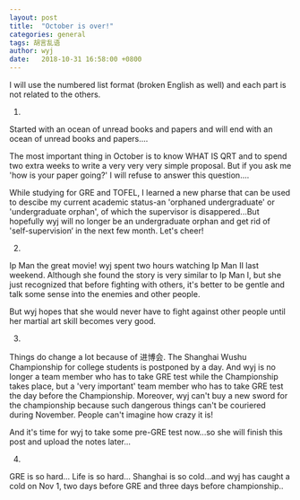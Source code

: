 ```yaml
---
layout: post
title:  "October is over!"
categories: general
tags: 胡言乱语
author: wyj
date:   2018-10-31 16:58:00 +0800
---
```


I will use the numbered list format (broken English as well) and each part is not related to the others.

1.

Started with an ocean of unread books and papers and will end with an ocean of unread books and papers....

The most important thing in October is to know WHAT IS QRT and to spend two extra weeks to write a very very very simple proposal. But if you ask me 'how is your paper going?' I will refuse to answer this question....

While studying for GRE and TOFEL, I learned a new pharse that can be used to descibe my current academic status-an 'orphaned undergraduate' or 'undergraduate orphan', of which the supervisor is disappered...But hopefully wyj will no longer be an undergraduate orphan and get rid of 'self-supervision‘ in the next few month. Let's cheer!

2.

Ip Man the great movie! wyj spent two hours watching Ip Man II last weekend. Although she found the story is very similar to Ip Man I, but she just recognized that before fighting with others, it's better to be gentle and talk some sense into the enemies and other people. 

But wyj hopes that she would never have to fight against other people until her martial art skill becomes very good.

3.

Things do change a lot because of 进博会. The Shanghai Wushu Championship for college students is postponed by a day. And wyj is no longer a team member who has to take GRE test while the Championship takes place, but a 'very important' team member who has to take GRE test the day before the Championship. Moreover, wyj can't buy a new sword for the championship because such dangerous things can't be couriered during November. People can't imagine how crazy it is!

And it's time for wyj to take some pre-GRE test now...so she will finish this post and upload the notes later...

4.

GRE is so hard... Life is so hard...
Shanghai is so cold...and wyj has caught a cold on Nov 1, two days before GRE and three days before championship..